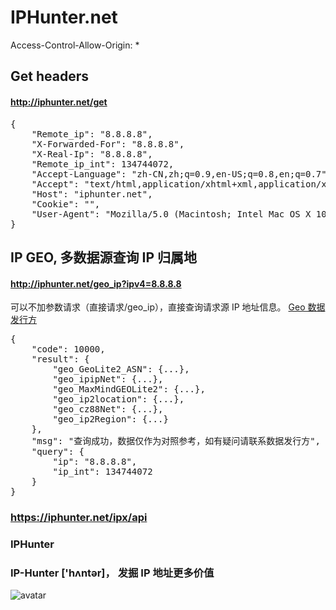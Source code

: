 # IPHunter.net

Access-Control-Allow-Origin: *


## Get headers

#### http://iphunter.net/get

<pre>{
    "Remote_ip": "8.8.8.8",
    "X-Forwarded-For": "8.8.8.8",
    "X-Real-Ip": "8.8.8.8",
    "Remote_ip_int": 134744072,
    "Accept-Language": "zh-CN,zh;q=0.9,en-US;q=0.8,en;q=0.7",
    "Accept": "text/html,application/xhtml+xml,application/xml;",
    "Host": "iphunter.net",
    "Cookie": "",
    "User-Agent": "Mozilla/5.0 (Macintosh; Intel Mac OS X 10_14_6) AppleWebKit/537.36 (KHTML, like Gecko) Chrome/75.0.3770.142 Safari/537.36",
}</pre>



## IP GEO, 多数据源查询 IP 归属地

#### http://iphunter.net/geo_ip?ipv4=8.8.8.8

可以不加参数请求（直接请求/geo_ip），直接查询请求源 IP 地址信息。 [Geo 数据发行方](https://iphunter.net/ipx/geo_data "Geo 数据发行方")

<pre>{
    "code": 10000,
    "result": {
        "geo_GeoLite2_ASN": {...},
        "geo_ipipNet": {...},
        "geo_MaxMindGEOLite2": {...},
        "geo_ip2location": {...},
        "geo_cz88Net": {...},
        "geo_ip2Region": {...}
    },
    "msg": "查询成功，数据仅作为对照参考，如有疑问请联系数据发行方",
    "query": {
        "ip": "8.8.8.8",
        "ip_int": 134744072
    }
}</pre>

### https://iphunter.net/ipx/api



### IPHunter
### IP-Hunter ['hʌntər]， 发掘 IP 地址更多价值

![avatar](https://iphunter.net/static/iphunter_font_2.png)


